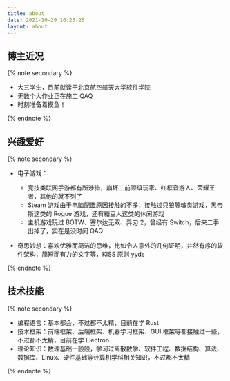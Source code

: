 ```yaml
---
title: about
date: 2021-10-29 10:25:25
layout: about
---
```


## 博主近况

{% note secondary %}

- 大三学生，目前就读于北京航空航天大学软件学院
- 无数个大作业正在施工 QAQ
- 时刻准备着摸鱼！

{% endnote %}

## 兴趣爱好

{% note secondary %}

- 电子游戏：

  - 竞技类联网手游都有所涉猎，崩坏三前顶级玩家、红框音游人、荣耀王者，其他的就不列了
  - Steam 游戏由于电脑配置原因接触的不多，接触过只狼等魂类游戏，黑帝斯这类的 Rogue 游戏，还有糖豆人这类的休闲游戏
  - 主机游戏玩过 BOTW、塞尔达无双、异刃 2，曾经有 Switch，后来二手出掉了，实在是没时间 QAQ

- 奇思妙想：喜欢优雅而简洁的思维，比如令人意外的几何证明，井然有序的软件架构，简短而有力的文字等，KISS 原则 yyds

{% endnote %}

## 技术技能

{% note secondary %}

- 编程语言：基本都会，不过都不太精，目前在学 Rust
- 技术框架：前端框架、后端框架、机器学习框架、GUI 框架等都接触过一些，不过都不太精，目前在学 Electron
- 理论知识：数理基础一般般，学习过离散数学、软件工程、数据结构、算法、数据库、Linux、硬件基础等计算机学科相关知识，不过都不太精

{% endnote %}
